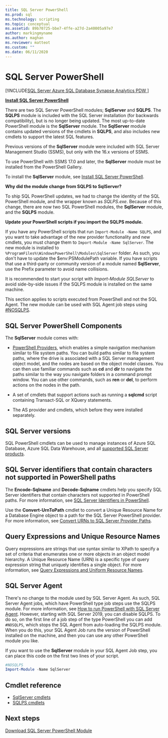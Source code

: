 ```yaml
---
title: SQL Server PowerShell
ms.prod: sql
ms.technology: scripting
ms.topic: conceptual
ms.assetid: 89b70725-bbe7-4ffe-a27d-2a40005a97e7
author: markingmyname
ms.author: maghan
ms.reviewer: matteot
ms.custom: ""
ms.date: 06/11/2020
---
```


# SQL Server PowerShell

[!INCLUDE[SQL Server Azure SQL Database Synapse Analytics PDW ](../includes/applies-to-version/sql-asdb-asdbmi-asdw-pdw.md)]

**[Install SQL Server PowerShell](download-sql-server-ps-module.md)**

There are two SQL Server PowerShell modules; **SqlServer** and **SQLPS**. The **SQLPS** module is included with the SQL Server installation (for backwards compatibility), but is no longer being updated. The most up-to-date PowerShell module is the **SqlServer** module. The **SqlServer** module contains updated versions of the cmdlets in **SQLPS**, and also includes new cmdlets to support the latest SQL features.  

Previous versions of the **SqlServer** module were included with SQL Server Management Studio (SSMS), but only with the 16.x versions of SSMS.

To use PowerShell with SSMS 17.0 and later, the **SqlServer** module must be installed from the PowerShell Gallery.

To install the **SqlServer** module, see [Install SQL Server PowerShell](download-sql-server-ps-module.md).

**Why did the module change from SQLPS to SqlServer?**

To ship SQL PowerShell updates, we had to change the identity of the SQL PowerShell module, and the wrapper known as *SQLPS.exe*. Because of this change, there are now two SQL PowerShell modules, the **SqlServer** module, and the **SQLPS** module.  

**Update your PowerShell scripts if you import the SQLPS module.**

If you have any PowerShell scripts that run `Import-Module -Name SQLPS`, and you want to take advantage of the new provider functionality and new cmdlets, you must change them to `Import-Module -Name SqlServer`. The new module is installed to `%ProgramFiles%\WindowsPowerShell\Modules\SqlServer` folder. As such, you don't have to update the $env:PSModulePath variable. If you have scripts that use a third-party or community version of a module named **SqlServer**, use the Prefix parameter to avoid name collisions.

It is recommended to start your script with *Import-Module SQLServer* to avoid side-by-side issues if the SQLPS module is installed on the same machine.

This section applies to scripts executed from PowerShell and not the SQL Agent. The new module can be used with SQL Agent job steps using [#NOSQLPS](#sql-server-agent).

## SQL Server PowerShell Components

The **SqlServer** module comes with:

- [PowerShell Providers](https://docs.microsoft.com/powershell/module/microsoft.powershell.core/about/about_providers), which enables a simple navigation mechanism similar to file system paths. You can build paths similar to file system paths, where the drive is associated with a SQL Server management object model, and the nodes are based on the object model classes. You can then use familiar commands such as **cd** and **dir** to navigate the paths similar to the way you navigate folders in a command prompt window. You can use other commands, such as **ren** or **del**, to perform actions on the nodes in the path.

- A set of cmdlets that support actions such as running a **sqlcmd** script containing Transact-SQL or XQuery statements.  

- The AS provider and cmdlets, which before they were installed separately.

## SQL Server versions

SQL PowerShell cmdlets can be used to manage instances of Azure SQL Database, Azure SQL Data Warehouse, and all [supported SQL Server products](https://support.microsoft.com/lifecycle/search/1044).

## SQL Server identifiers that contain characters not supported in PowerShell paths

The **Encode-Sqlname** and **Decode-Sqlname** cmdlets help you specify SQL Server identifiers that contain characters not supported in PowerShell paths. For more information, see [SQL Server Identifiers in PowerShell](sql-server-identifiers-in-powershell.md).

Use the **Convert-UrnToPath** cmdlet to convert a Unique Resource Name for a Database Engine object to a path for the SQL Server PowerShell provider. For more information, see [Convert URNs to SQL Server Provider Paths](https://docs.microsoft.com/powershell/module/sqlserver/Convert-UrnToPath).
  
## Query Expressions and Unique Resource Names  

Query expressions are strings that use syntax similar to XPath to specify a set of criteria that enumerates one or more objects in an object model hierarchy. A Unique Resource Name (URN) is a specific type of query expression string that uniquely identifies a single object. For more information, see [Query Expressions and Uniform Resource Names](query-expressions-and-uniform-resource-names.md).

## SQL Server Agent

There's no change to the module used by SQL Server Agent. As such, SQL Server Agent jobs, which have PowerShell type job steps use the SQLPS module. For more information, see [How to run PowerShell with SQL Server Agent](run-windows-powershell-steps-in-sql-server-agent.md). However, starting with SQL Server 2019, you can disable SQLPS. To do so, on the first line of a job step of the type PowerShell you can add `#NOSQLPS`, which stops the SQL Agent from auto-loading the SQLPS module. When you do this, your SQL Agent Job runs the version of PowerShell installed on the machine, and then you can use any other PowerShell module you like.

If you want to use the **SqlServer** module in your SQL Agent Job step, you can place this code on the first two lines of your script.

```powershell
#NOSQLPS
Import-Module -Name SqlServer
```

## Cmdlet reference

- [SqlServer cmdlets](https://docs.microsoft.com/powershell/module/sqlserver)
- [SQLPS cmdlets](https://docs.microsoft.com/powershell/module/sqlps)

## Next steps

[Download SQL Server PowerShell Module](download-sql-server-ps-module.md)
